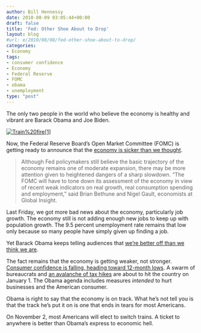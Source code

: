 ```yaml
---
author: Bill Hennessy
date: 2010-08-09 03:05:44+00:00
draft: false
title: 'Fed: Other Shoe About to Drop'
layout: blog
#url: e/2010/08/08/fed-other-shoe-about-to-drop/
categories:
- Economy
tags:
- consumer confidence
- Economy
- Federal Reserve
- FOMC
- obama
- unemployment
type: "post"
---
```


The only two people in the world who believe the economy is healthy and vibrant are Barack Obama and Joe Biden.

 

[![Train%20fire[1]](https://hennessysview.com/wp-content/uploads/2010/08/Train20fire1_thumb.jpg)
](https://hennessysview.com/wp-content/uploads/2010/08/Train20fire1.jpg)

 

Now, the Federal Reserve Board’s Open Market Committee (FOMC) is getting ready to announce that the [economy is sicker than we thought](https://www.ft.com/cms/s/0/dedcb986-a316-11df-8cf4-00144feabdc0.html). 

 

>   
> 
> Although Fed policymakers still believe the basic trajectory of the economy remains one of moderate expansion, there may be more attention given to heightened dangers of a sharp slowdown. “The FOMC will have to tone down its assessment of the economy in view of recent weak indicators on real growth, real consumption spending and employment,” said Brian Bethune and Nigel Gault, economists at Global Insight.
> 
> 

 

Last Friday, we got more bad news about the economy, particularly job growth. The economy still is not adding enough new jobs to keep up with population growth. The 9.5 percent unemployment rate remains that low only because so many people have simply given up finding a job.

 

Yet Barack Obama keeps telling audiences that [we’re better off than we think we are](https://www.nydailynews.com/news/politics/2010/08/06/2010-08-06_president_obama_economic_recovery_on_right_track_despite_gloomy_unemployment_num.html). 

 

The fact remains that the economy is getting weaker, not stronger. [Consumer confidence is falling, heading toward 12-month lows](https://hotair.com/archives/2010/08/08/rasmussen-consumer-confidence-hits-year-long-low/). A swarm of bureaucrats and [an avalanche of tax hikes](https://online.wsj.com/article/NA_WSJ_PUB:SB10001424052748703977004575393483572603148.html) are about to hit the country on January 1. The Obama agenda includes measures _intended_ to hurt businesses and the American consumer. 

 

Obama is right to say that the economy is on track. What he’s not tell you is that the track he’s put it on is one that ends in tears for most Americans. 

 

On November 2, most Americans will elect to switch trains. A ticket to anywhere is better than Obama’s express to economic hell. 
